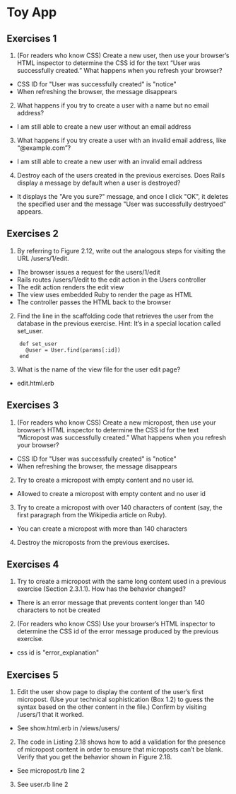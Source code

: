 # Toy App

## Exercises 1

1. (For readers who know CSS) Create a new user, then use your browser’s HTML inspector to determine the CSS id for the text “User was successfully created.” What happens when you refresh your browser?
* CSS ID for "User was successfully created" is "notice"
* When refreshing the browser, the message disappears
2. What happens if you try to create a user with a name but no email address?
* I am still able to create a new user without an email address
3. What happens if you try create a user with an invalid email address, like “@example.com”?
* I am still able to create a new user with an invalid email address
4. Destroy each of the users created in the previous exercises. Does Rails display a message by default when a user is destroyed?
* It displays the "Are you sure?" message, and once I click "OK", it deletes the specified user and the message "User was successfully destryoed" appears. 

## Exercises 2
1. By referring to Figure 2.12, write out the analogous steps for visiting the URL /users/1/edit.
* The browser issues a request for the users/1/edit
* Rails routes /users/1/edit to the edit action in the Users controller
* The edit action renders the edit view
* The view uses embedded Ruby to render the page as HTML
* The controller passes the HTML back to the browser
2. Find the line in the scaffolding code that retrieves the user from the database in the previous exercise. Hint: It’s in a special location called set_user.
```
    def set_user
      @user = User.find(params[:id])
    end
```
3. What is the name of the view file for the user edit page?
* edit.html.erb

## Exercises 3
1. (For readers who know CSS) Create a new micropost, then use your browser’s HTML inspector to determine the CSS id for the text “Micropost was successfully created.” What happens when you refresh your browser?
* CSS ID for "User was successfully created" is "notice"
* When refreshing the browser, the message disappears
2. Try to create a micropost with empty content and no user id.
* Allowed to create a micropost with empty content and no user id
3. Try to create a micropost with over 140 characters of content (say, the first paragraph from the Wikipedia article on Ruby).
* You can create a micropost with more than 140 characters
4. Destroy the microposts from the previous exercises.

## Exercises 4
1. Try to create a micropost with the same long content used in a previous exercise (Section 2.3.1.1). How has the behavior changed?
* There is an error message that prevents content longer than 140 characters to not be created
2. (For readers who know CSS) Use your browser’s HTML inspector to determine the CSS id of the error message produced by the previous exercise.
* css id is "error_explanation"

## Exercises 5
1. Edit the user show page to display the content of the user’s first micropost. (Use your technical sophistication (Box 1.2) to guess the syntax based on the other content in the file.) Confirm by visiting /users/1 that it worked.
* See show.html.erb in /views/users/
2. The code in Listing 2.18 shows how to add a validation for the presence of micropost content in order to ensure that microposts can’t be blank. Verify that you get the behavior shown in Figure 2.18.
* See micropost.rb line 2
3. See user.rb line 2